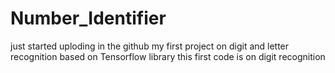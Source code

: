 # Number_Identifier
just started uploding in the github 
my first project on digit and letter recognition based on Tensorflow library
this first code is on digit recognition
